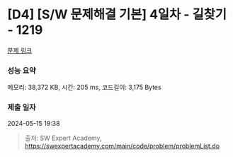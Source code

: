 # [D4] [S/W 문제해결 기본] 4일차 - 길찾기 - 1219 

[문제 링크](https://swexpertacademy.com/main/code/problem/problemDetail.do?contestProbId=AV14geLqABQCFAYD) 

### 성능 요약

메모리: 38,372 KB, 시간: 205 ms, 코드길이: 3,175 Bytes

### 제출 일자

2024-05-15 19:38



> 출처: SW Expert Academy, https://swexpertacademy.com/main/code/problem/problemList.do